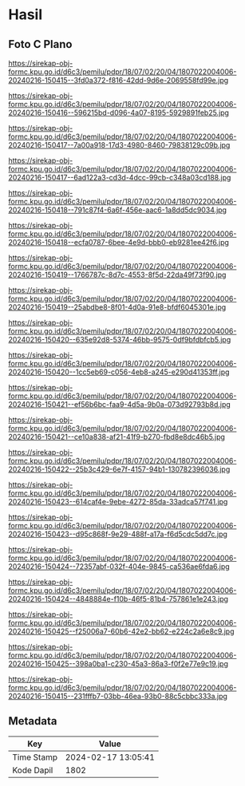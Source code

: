 # Hasil

## Foto C Plano

https://sirekap-obj-formc.kpu.go.id/d6c3/pemilu/pdpr/18/07/02/20/04/1807022004006-20240216-150415--3fd0a372-f816-42dd-9d6e-2069558fd99e.jpg

https://sirekap-obj-formc.kpu.go.id/d6c3/pemilu/pdpr/18/07/02/20/04/1807022004006-20240216-150416--596215bd-d096-4a07-8195-5929891feb25.jpg

https://sirekap-obj-formc.kpu.go.id/d6c3/pemilu/pdpr/18/07/02/20/04/1807022004006-20240216-150417--7a00a918-17d3-4980-8460-79838129c09b.jpg

https://sirekap-obj-formc.kpu.go.id/d6c3/pemilu/pdpr/18/07/02/20/04/1807022004006-20240216-150417--6ad122a3-cd3d-4dcc-99cb-c348a03cd188.jpg

https://sirekap-obj-formc.kpu.go.id/d6c3/pemilu/pdpr/18/07/02/20/04/1807022004006-20240216-150418--791c87f4-6a6f-456e-aac6-1a8dd5dc9034.jpg

https://sirekap-obj-formc.kpu.go.id/d6c3/pemilu/pdpr/18/07/02/20/04/1807022004006-20240216-150418--ecfa0787-6bee-4e9d-bbb0-eb9281ee42f6.jpg

https://sirekap-obj-formc.kpu.go.id/d6c3/pemilu/pdpr/18/07/02/20/04/1807022004006-20240216-150419--1766787c-8d7c-4553-8f5d-22da49f73f90.jpg

https://sirekap-obj-formc.kpu.go.id/d6c3/pemilu/pdpr/18/07/02/20/04/1807022004006-20240216-150419--25abdbe8-8f01-4d0a-91e8-bfdf6045301e.jpg

https://sirekap-obj-formc.kpu.go.id/d6c3/pemilu/pdpr/18/07/02/20/04/1807022004006-20240216-150420--635e92d8-5374-46bb-9575-0df9bfdbfcb5.jpg

https://sirekap-obj-formc.kpu.go.id/d6c3/pemilu/pdpr/18/07/02/20/04/1807022004006-20240216-150420--1cc5eb69-c056-4eb8-a245-e290d41353ff.jpg

https://sirekap-obj-formc.kpu.go.id/d6c3/pemilu/pdpr/18/07/02/20/04/1807022004006-20240216-150421--ef56b6bc-faa9-4d5a-9b0a-073d92793b8d.jpg

https://sirekap-obj-formc.kpu.go.id/d6c3/pemilu/pdpr/18/07/02/20/04/1807022004006-20240216-150421--ce10a838-af21-41f9-b270-fbd8e8dc46b5.jpg

https://sirekap-obj-formc.kpu.go.id/d6c3/pemilu/pdpr/18/07/02/20/04/1807022004006-20240216-150422--25b3c429-6e7f-4157-94b1-130782396036.jpg

https://sirekap-obj-formc.kpu.go.id/d6c3/pemilu/pdpr/18/07/02/20/04/1807022004006-20240216-150423--614caf4e-9ebe-4272-85da-33adca57f741.jpg

https://sirekap-obj-formc.kpu.go.id/d6c3/pemilu/pdpr/18/07/02/20/04/1807022004006-20240216-150423--d95c868f-9e29-488f-a17a-f6d5cdc5dd7c.jpg

https://sirekap-obj-formc.kpu.go.id/d6c3/pemilu/pdpr/18/07/02/20/04/1807022004006-20240216-150424--72357abf-032f-404e-9845-ca536ae6fda6.jpg

https://sirekap-obj-formc.kpu.go.id/d6c3/pemilu/pdpr/18/07/02/20/04/1807022004006-20240216-150424--4848884e-f10b-46f5-81b4-757861e1e243.jpg

https://sirekap-obj-formc.kpu.go.id/d6c3/pemilu/pdpr/18/07/02/20/04/1807022004006-20240216-150425--f25006a7-60b6-42e2-bb62-e224c2a6e8c9.jpg

https://sirekap-obj-formc.kpu.go.id/d6c3/pemilu/pdpr/18/07/02/20/04/1807022004006-20240216-150425--398a0ba1-c230-45a3-86a3-f0f2e77e9c19.jpg

https://sirekap-obj-formc.kpu.go.id/d6c3/pemilu/pdpr/18/07/02/20/04/1807022004006-20240216-150415--231fffb7-03bb-46ea-93b0-88c5cbbc333a.jpg


## Metadata

| Key        | Value               |
| ---------- | ------------------- |
| Time Stamp | 2024-02-17 13:05:41 |
| Kode Dapil | 1802                |




